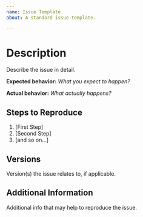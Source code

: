 ```yaml
---
name: Issue Template
about: A standard issue template.

---
```


# Description

Describe the issue in detail.

**Expected behavior:** _What you expect to happen?_

**Actual behavior:** _What actually happens?_

## Steps to Reproduce

1. [First Step]
2. [Second Step]
3. [and so on...]

## Versions

Version(s) the issue relates to, if applicable.

## Additional Information

Additional info that may help to reproduce the issue.
